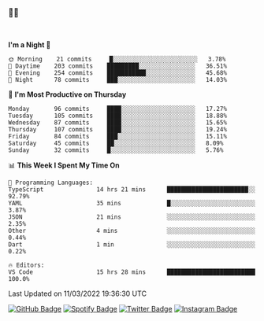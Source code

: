 ### 🤙🍺

<!-- <a href="https://github-readme-stats.vercel.app/api?username=hzak2xx&count_private=true&show_icons=true&theme=dracula">
  <img align="center" src="https://github-readme-stats.vercel.app/api?username=hzak2xx&count_private=true&show_icons=true&theme=dracula" />
</a>
</br> -->
</br>

<!--START_SECTION:waka-->
**I'm a Night 🦉** 

```text
🌞 Morning    21 commits     █░░░░░░░░░░░░░░░░░░░░░░░░   3.78% 
🌆 Daytime    203 commits    █████████░░░░░░░░░░░░░░░░   36.51% 
🌃 Evening    254 commits    ███████████░░░░░░░░░░░░░░   45.68% 
🌙 Night      78 commits     ███░░░░░░░░░░░░░░░░░░░░░░   14.03%

```
📅 **I'm Most Productive on Thursday** 

```text
Monday       96 commits     ████░░░░░░░░░░░░░░░░░░░░░   17.27% 
Tuesday      105 commits    ████░░░░░░░░░░░░░░░░░░░░░   18.88% 
Wednesday    87 commits     ████░░░░░░░░░░░░░░░░░░░░░   15.65% 
Thursday     107 commits    ████░░░░░░░░░░░░░░░░░░░░░   19.24% 
Friday       84 commits     ███░░░░░░░░░░░░░░░░░░░░░░   15.11% 
Saturday     45 commits     ██░░░░░░░░░░░░░░░░░░░░░░░   8.09% 
Sunday       32 commits     █░░░░░░░░░░░░░░░░░░░░░░░░   5.76%

```


📊 **This Week I Spent My Time On** 

```text
💬 Programming Languages: 
TypeScript               14 hrs 21 mins      ███████████████████████░░   92.79% 
YAML                     35 mins             █░░░░░░░░░░░░░░░░░░░░░░░░   3.87% 
JSON                     21 mins             ░░░░░░░░░░░░░░░░░░░░░░░░░   2.35% 
Other                    4 mins              ░░░░░░░░░░░░░░░░░░░░░░░░░   0.44% 
Dart                     1 min               ░░░░░░░░░░░░░░░░░░░░░░░░░   0.22%

🔥 Editors: 
VS Code                  15 hrs 28 mins      █████████████████████████   100.0%

```


 Last Updated on 11/03/2022 19:36:30 UTC
<!--END_SECTION:waka-->

[![GitHub Badge](https://img.shields.io/badge/GitHub-100000?style=for-the-badge&logo=github&logoColor=white)](https://github.com/hzak2xx)
[![Spotify Badge](https://img.shields.io/badge/Spotify-1ED760?&style=for-the-badge&logo=spotify&logoColor=white)](https://open.spotify.com/user/uf90s6sbbh75a1mt44clkhkvf)
[![Twitter Badge](https://img.shields.io/badge/Twitter-1DA1F2?style=for-the-badge&logo=twitter&logoColor=white)](https://twitter.com/hzak2xx)
[![Instagram Badge](https://img.shields.io/badge/Instagram-E4405F?style=for-the-badge&logo=instagram&logoColor=white)](https://www.instagram.com/hzak2xx/)
